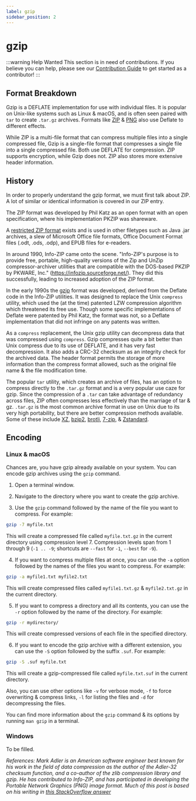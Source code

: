 ```yaml
---
label: gzip
sidebar_position: 2
---
```


# gzip

:::warning Help Wanted
This section is in need of contributions. If you believe you can help, please see our [Contribution Guide](../contribution-guide.md) to get started as a contributor!
:::

## Format Breakdown

Gzip is a DEFLATE implementation for use with individual files. It is popular on Unix-like systems such as Linux & macOS, and is often seen paired with `tar` to create `.tar.gz` archives. Formats like [ZIP](../data/zip.md) & [PNG](../images/PNG.md) also use Deflate to different effects.

While ZIP is a multi-file format that can compress multiple files into a single compressed file, Gzip is a single-file format that compresses a single file into a single compressed file. Both use DEFLATE for compression. ZIP supports encryption, while Gzip does not. ZIP also stores more extensive header information.

## History

In order to properly understand the gzip format, we must first talk about ZIP. A lot of similar or identical information is covered in our ZIP entry.

The ZIP format was developed by Phil Katz as an open format with an open specification, where his implementation PKZIP was shareware.

A [restricted ZIP format](http://www.digitalpreservation.gov/formats/fdd/fdd000361.shtml) exists and is used in other filetypes such as Java .jar archives, a slew of Microsoft Office file formats, Office Document Format files (.odt, .ods, .odp), and EPUB files for e-readers.

In around 1990, Info-ZIP came onto the scene. "Info-ZIP's purpose is to provide free, portable, high-quality versions of the Zip and UnZip compressor-archiver utilities that are compatible with the DOS-based PKZIP by PKWARE, Inc." (https://infozip.sourceforge.net/). They did this successfully, leading to increased adoption of the ZIP format.

In the early 1990s the [gzip](../data/gzip.md) format was developed, derived from the Deflate code in the Info-ZIP utilities. It was designed to replace the Unix `compress` utility, which used the (at the time) patented LZW compression algorithm which threatened its free use. Though some specific implementations of Deflate were patented by Phil Katz, the format was not, so a Deflate implementation that did not infringe on any patents was written.

As a `compress` replacement, the Unix gzip utility can decompress data that was compressed using `compress`. Gzip compresses quite a bit better than Unix compress due to its use of DEFLATE, and it has very fast decompression. It also adds a CRC-32 checksum as an integrity check for the archived data. The header format permits the storage of more information than the compress format allowed, such as the original file name & the file modification time.

The popular `tar` utility, which creates an archive of files, has an option to compress directly to the `.tar.gz` format and is a very popular use caze for gzip. Since the compression of a `.tar` can take advantage of redundancy across files, ZIP often compresses less effectively than the marriage of tar & gz. `.tar.gz` is the most common archive format in use on Unix due to its very high portability, but there are better compression methods available. Some of these include [XZ](../data/xz.md), [bzip2](../data/bzip2.md), [brotli](../data/brotli.md), [7-zip](../data/7z.md), & [Zstandard](../data/zstd.md).

## Encoding

### Linux & macOS

Chances are, you have gzip already available on your system. You can encode gzip archives using the `gzip` command.

1. Open a terminal window.

2. Navigate to the directory where you want to create the gzip archive.

3. Use the `gzip` command followed by the name of the file you want to compress. For example:
```bash
gzip -7 myfile.txt
```
This will create a compressed file called `myfile.txt.gz` in the current directory using compression level 7. Compression levels span from 1 through 9 (`-1 .. -9`; shortcuts are `--fast` for `-1`, `--best` for `-9`).

4. If you want to compress multiple files at once, you can use the `-a` option followed by the names of the files you want to compress. For example:
```bash
gzip -a myfile1.txt myfile2.txt
```
This will create compressed files called `myfile1.txt.gz` & `myfile2.txt.gz` in the current directory.

5. If you want to compress a directory and all its contents, you can use the `-r` option followed by the name of the directory. For example:
```bash
gzip -r mydirectory/
```
This will create compressed versions of each file in the specified directory.

6. If you want to encode the gzip archive with a different extension, you can use the `-S` option followed by the suffix `.suf`. For example:
```bash
gzip -S .suf myfile.txt
```
This will create a gzip-compressed file called `myfile.txt.suf` in the current directory.

Also, you can use other options like `-v` for verbose mode, `-f` to force overwriting & compress links, `-l` for listing the files and `-d` for decompressing the files.

You can find more information about the `gzip` command & its options by running `man gzip` in a terminal.

### Windows

To be filled.

*References: Mark Adler is an American software engineer best known for his work in the field of data compression as the author of the Adler-32 checksum function, and a co-author of the zlib compression library and gzip. He has contributed to Info-ZIP, and has participated in developing the Portable Network Graphics (PNG) image format. Much of this post is based on his writing in [this StackOverflow answer](https://stackoverflow.com/questions/20762094/how-are-zlib-gzip-and-zip-related-what-do-they-have-in-common-and-how-are-they)*